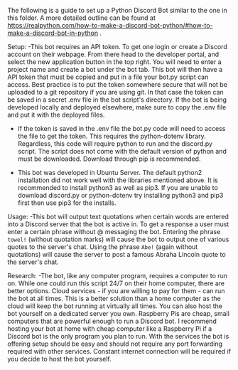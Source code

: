 The following is a guide to set up a Python Discord Bot similar to the one in this folder. A more detailed outline can be found at https://realpython.com/how-to-make-a-discord-bot-python/#how-to-make-a-discord-bot-in-python .

Setup:
-This bot requires an API token. To get one login or create a Discord account on their webpage. From there head to the developer portal, and select the new application button in the top right. You will need to enter a project name and create a bot under the bot tab. This bot will then have a API token that must be copied and put in a file your bot.py script can access. Best practice is to put the token somewhere secure that will not be uploaded to a git repository if you are using git. In that case the token can be saved in a secret .env file in the bot script's directory. If the bot is being developed locally and deployed elsewhere, make sure to copy the .env file and put it with the deployed files.

- If the token is saved in the .env file the bot.py code will need to access the file to get the token. This requires the python-dotenv library. Regardless, this code will require python to run and the discord.py script. The script does not come with the default version of python and must be downloaded. Download through pip is recommended.

- This bot was developed in Ubuntu Server. The default python2 installation did not work well with the libraries mentioned above. It is recommended to install python3 as well as pip3. If you are unable to download discord.py or python-dotenv try installing python3 and pip3 first then use pip3 for the installs.


Usage:
-This bot will output text quotations when certain words are entered into a Discord server that the bot is active in. To get a response a user must enter a certain phrase without @ messaging the bot. Entering the phrase `towel!` (without quotation marks) will cause the bot to output one of various quotes to the server's chat. Using the phrase `Abe!` (again without quotations) will cause the server to post a famous Abraha Lincoln quote to the server's chat.


Research:
-The bot, like any computer program, requires a computer to run on. While one could run this script 24/7 on their home computer, there are better options. Cloud services - if you are willing to pay for them - can run the bot at all times. This is a better solution than a home computer as the cloud will keep the bot running at virtually all times. You can also host the bot yourself on a dedicated server you own. Raspberry Pis are cheap, small computers that are powerful enough to run a Discord bot. I recommend hosting your bot at home with cheap computer like a Raspberry Pi if a Discord bot is the only program you plan to run. With the services the bot is offering setup should be easy and should not require any port forwarding required with other services. Constant internet connection will be required if you decide to host the bot yourself.
